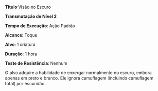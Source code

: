 **Titulo**:Visão no Escuro

**Transmutação de Nível 2**

**Tempo de Execução**: Ação Padrão

**Alcance**: Toque

**Alvo**: 1 criatura

**Duração**: 1 hora

**Teste de Resistência**: Nenhum

O alvo adquire a habilidade de enxergar normalmente no escuro, embora apenas em preto e branco. Ele ignora camuﬂagem (incluindo camuﬂagem total) por escuridão.
